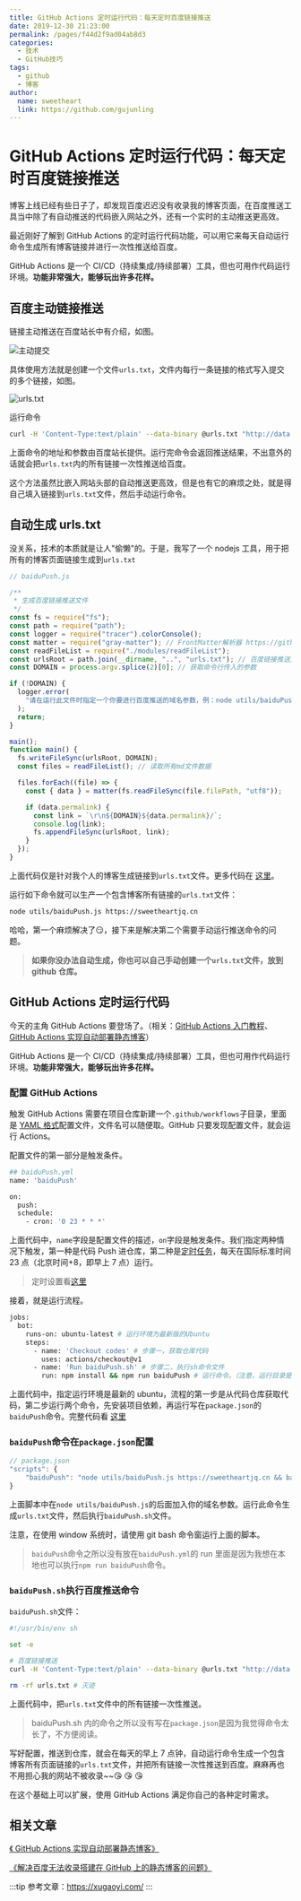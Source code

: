 ```yaml
---
title: GitHub Actions 定时运行代码：每天定时百度链接推送
date: 2019-12-30 21:23:00
permalink: /pages/f44d2f9ad04ab8d3
categories:
  - 技术
  - GitHub技巧
tags:
  - github
  - 博客
author:
  name: sweetheart
  link: https://github.com/gujunling
---
```


# GitHub Actions 定时运行代码：每天定时百度链接推送

博客上线已经有些日子了，却发现百度迟迟没有收录我的博客页面，在百度推送工具当中除了有自动推送的代码嵌入网站之外，还有一个实时的主动推送更高效。

最近刚好了解到 GitHub Actions 的定时运行代码功能，可以用它来每天自动运行命令生成所有博客链接并进行一次性推送给百度。

GitHub Actions 是一个 CI/CD（持续集成/持续部署）工具，但也可用作代码运行环境。**功能非常强大，能够玩出许多花样。**

<!-- more -->

## 百度主动链接推送

链接主动推送在百度站长中有介绍，如图。

<!-- ![主动提交](https://cdn.jsdelivr.net/gh/xugaoyi/image_store/blog/20200103124306.png) -->

![主动提交](https://gitee.com/gujunling/pic-go-image/raw/master/blog/20211221085803.png)

具体使用方法就是创建一个文件`urls.txt`，文件内每行一条链接的格式写入提交的多个链接，如图。

<!-- ![urls.txt](https://cdn.jsdelivr.net/gh/xugaoyi/image_store/blog/20200103124305.png) -->

![urls.txt](https://gitee.com/gujunling/pic-go-image/raw/master/blog/20211221085954.png)

运行命令

```sh
curl -H 'Content-Type:text/plain' --data-binary @urls.txt "http://data.zz.baidu.com/urls?site=sweetheartjq.cn&token=T5PEAzhG*****"
```

上面命令的地址和参数由百度站长提供。运行完命令会返回推送结果，不出意外的话就会把`urls.txt`内的所有链接一次性推送给百度。

这个方法虽然比嵌入网站头部的自动推送更高效，但是也有它的麻烦之处，就是得自己填入链接到`urls.txt`文件，然后手动运行命令。

## 自动生成 urls.txt

没关系，技术的本质就是让人"偷懒"的。于是，我写了一个 nodejs 工具，用于把所有的博客页面链接生成到`urls.txt`

```js
// baiduPush.js

/**
 * 生成百度链接推送文件
 */
const fs = require("fs");
const path = require("path");
const logger = require("tracer").colorConsole();
const matter = require("gray-matter"); // FrontMatter解析器 https://github.com/jonschlinkert/gray-matter
const readFileList = require("./modules/readFileList");
const urlsRoot = path.join(__dirname, "..", "urls.txt"); // 百度链接推送文件
const DOMAIN = process.argv.splice(2)[0]; // 获取命令行传入的参数

if (!DOMAIN) {
  logger.error(
    "请在运行此文件时指定一个你要进行百度推送的域名参数，例：node utils/baiduPush.js https://sweetheartjq.cn"
  );
  return;
}

main();
function main() {
  fs.writeFileSync(urlsRoot, DOMAIN);
  const files = readFileList(); // 读取所有md文件数据

  files.forEach((file) => {
    const { data } = matter(fs.readFileSync(file.filePath, "utf8"));

    if (data.permalink) {
      const link = `\r\n${DOMAIN}${data.permalink}/`;
      console.log(link);
      fs.appendFileSync(urlsRoot, link);
    }
  });
}
```

上面代码仅是针对我个人的博客生成链接到`urls.txt`文件。更多代码在 [这里](https://github.com/xugaoyi/vuepress-theme-vdoing/blob/master/utils/baiduPush.js)。

运行如下命令就可以生产一个包含博客所有链接的`urls.txt`文件：

```sh
node utils/baiduPush.js https://sweetheartjq.cn
```

哈哈，第一个麻烦解决了:smirk:，接下来是解决第二个需要手动运行推送命令的问题。

> **如果你没办法自动生成，你也可以自己手动创建一个`urls.txt`文件，放到 github 仓库。**

## GitHub Actions 定时运行代码

今天的主角 GitHub Actions 要登场了。（相关：[GitHub Actions 入门教程](http://www.ruanyifeng.com/blog/2019/09/getting-started-with-github-actions.html?20191227113947#comment-last)、[GitHub Actions 实现自动部署静态博客](https://sweetheartjq.cn/pages/6b9d359ec5aa5019/)）

GitHub Actions 是一个 CI/CD（持续集成/持续部署）工具，但也可用作代码运行环境。**功能非常强大，能够玩出许多花样。**

### 配置 GitHub Actions

触发 GitHub Actions 需要在项目仓库新建一个`.github/workflows`子目录，里面是 [YAML 格式](https://sweetheartjq.cn/pages/4e8444e2d534d14f/)配置文件，文件名可以随便取。GitHub 只要发现配置文件，就会运行 Actions。

配置文件的第一部分是触发条件。

```sh
## baiduPush.yml
name: 'baiduPush'

on:
  push:
  schedule:
    - cron: '0 23 * * *'
```

上面代码中，`name`字段是配置文件的描述，`on`字段是触发条件。我们指定两种情况下触发，第一种是代码 Push 进仓库，第二种是[定时任务](https://help.github.com/en/actions/automating-your-workflow-with-github-actions/events-that-trigger-workflows#scheduled-events-schedule)，每天在国际标准时间 23 点（北京时间+8，即早上 7 点）运行。

> 定时设置看[这里](https://help.github.com/en/actions/automating-your-workflow-with-github-actions/events-that-trigger-workflows#scheduled-events-schedule)

接着，就是运行流程。

```sh
jobs:
  bot:
    runs-on: ubuntu-latest # 运行环境为最新版的Ubuntu
    steps:
      - name: 'Checkout codes' # 步骤一，获取仓库代码
        uses: actions/checkout@v1
      - name: 'Run baiduPush.sh' # 步骤二，执行sh命令文件
        run: npm install && npm run baiduPush # 运行命令。（注意，运行目录是仓库根目录）
```

上面代码中，指定运行环境是最新的 ubuntu，流程的第一步是从代码仓库获取代码，第二步运行两个命令，先安装项目依赖，再运行写在`package.json`的`baiduPush`命令。完整代码看 [这里](https://github.com/gujunling/gujunling.github.io/blob/main/.github/workflows/baiduPush.yml)

### `baiduPush`命令在`package.json`配置

```js
// package.json
"scripts": {
	"baiduPush": "node utils/baiduPush.js https://sweetheartjq.cn && bash baiduPush.sh"
}
```

上面脚本中在`node utils/baiduPush.js`的后面加入你的域名参数。运行此命令生成`urls.txt`文件，然后执行`baiduPush.sh`文件。

注意，在使用 window 系统时，请使用 git bash 命令窗运行上面的脚本。

> `baiduPush`命令之所以没有放在`baiduPush.yml`的 run 里面是因为我想在本地也可以执行`npm run baiduPush`命令。

### `baiduPush.sh`执行百度推送命令

`baiduPush.sh`文件：

```sh
#!/usr/bin/env sh

set -e

# 百度链接推送
curl -H 'Content-Type:text/plain' --data-binary @urls.txt "http://data.zz.baidu.com/urls?site=https://sweetheartjq.cn&token=T5PEAzhGa*****"

rm -rf urls.txt # 灭迹
```

上面代码中，把`urls.txt`文件中的所有链接一次性推送。

> baiduPush.sh 内的命令之所以没有写在`package.json`是因为我觉得命令太长了，不方便阅读。

写好配置，推送到仓库，就会在每天的早上 7 点钟，自动运行命令生成一个包含博客所有页面链接的`urls.txt`文件，并把所有链接一次性推送到百度。麻麻再也不用担心我的网站不被收录~~:kissing_heart: :kissing_heart: :kissing_heart:

在这个基础上可以扩展，使用 GitHub Actions 满足你自己的各种定时需求。

## 相关文章

[《 GitHub Actions 实现自动部署静态博客》](https://sweetheartjq.cn/pages/6b9d359ec5aa5019/)

[《解决百度无法收录搭建在 GitHub 上的静态博客的问题》](https://sweetheartjq.cn/pages/41f87d890d0a02af/)

:::tip
参考文章：https://xugaoyi.com/
:::
